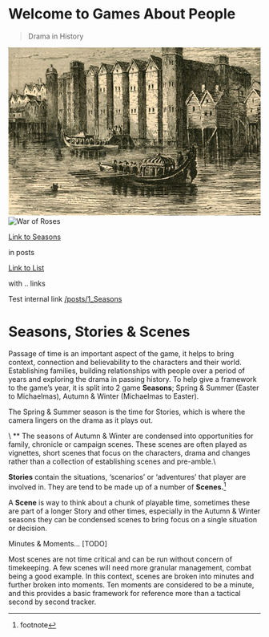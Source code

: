 # Welcome to Games About People
> Drama in History

![Baynard](/img/Baynard_Castle.jpeg)
![War of Roses](https://upload.wikimedia.org/wikipedia/commons/d/d4/Plucking_the_Red_and_White_Roses%2C_by_Henry_Payne.jpg)


[Link to Seasons](/posts/1_Seasons.md)

in posts

[Link to List](../docs/list.md)

with .. links

Test internal link [/posts/1_Seasons](/posts/1_Seasons)


# Seasons, Stories & Scenes
Passage of time is an important aspect of the game, it helps to bring context, connection and believability to the characters and their world. Establishing families, building relationships with people over a period of years and exploring the drama in passing history. To help give a framework to the game’s year, it is split into 2 game **Seasons**; Spring & Summer (Easter to Michaelmas), Autumn & Winter (Michaelmas to Easter). 

The Spring & Summer season is the time for Stories, which is where the camera lingers on the drama as it plays out. 

\ ** The seasons of Autumn & Winter are condensed into opportunities for family, chronicle or campaign scenes. These scenes are often played as vignettes, short scenes that focus on the characters, drama and changes rather than a collection of establishing scenes and pre-amble.\

**Stories** contain the situations, ‘scenarios’ or ‘adventures’ that player are involved in. They are tend to be made up of a number of **Scenes.**[^1]
[^1]: footnote


A **Scene** is way to think about a chunk of playable time, sometimes these are part of a longer Story and other times, especially in the Autumn & Winter seasons they can be condensed scenes to bring focus on a single situation or decision.

Minutes & Moments… [TODO]

Most scenes are not time critical and can be run without concern of timekeeping. A few scenes will need more granular management, combat being a good example. In this context, scenes are broken into minutes and further broken into moments. Ten moments are considered to be a minute, and this provides a basic framework for reference more than a tactical second by second tracker.



